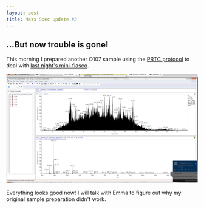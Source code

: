 ```yaml
---
layout: post
title: Mass Spec Update #3
---
```


## ...But now trouble is gone!

This morning I prepared another O107 sample using the [PRTC protocol](https://yaaminiv.github.io/PRTC-preparation/) to deal with [last night's mini-fiasco](https://yaaminiv.github.io/Mass-Spec-Update-2/). 

![sample107-2run1](https://raw.githubusercontent.com/RobertsLab/project-oyster-oa/master/images/DNR/Lab-Notebook/massspecupdatejan28/sample107-2run1.png)

Everything looks good now! I will talk with Emma to figure out why my original sample preparation didn't work. 
